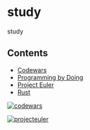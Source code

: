 # study
study




## Contents
* [Codewars](https://github.com/cliegargo/study/tree/master/codewars)
* [Programming by Doing](https://github.com/cliegargo/study/tree/master/programmingbydoing)
* [Project Euler](https://github.com/cliegargo/study/tree/master/projecteuler)
* [Rust](https://github.com/cliegargo/study/tree/master/rust)




[![codewars](https://www.codewars.com/users/cliegargo/badges/micro)](https://www.codewars.com/users/cldd/badges/micro)

[![projecteuler](https://projecteuler.net/profile/927cl.png)](https://projecteuler.net/profile/927cl.png)
